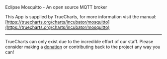 Eclipse Mosquitto - An open source MQTT broker

This App is supplied by TrueCharts, for more information visit the manual: [https://truecharts.org/charts/incubator/mosquitto](https://truecharts.org/charts/incubator/mosquitto)

---

TrueCharts can only exist due to the incredible effort of our staff.
Please consider making a [donation](https://truecharts.org/sponsor) or contributing back to the project any way you can!
